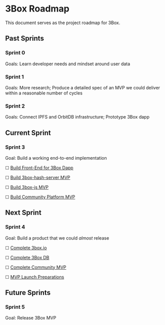 # 3Box Roadmap
This document serves as the project roadmap for 3Box.

## Past Sprints

### Sprint 0
Goals: Learn developer needs and mindset around user data

### Sprint 1
Goals: More research; Produce a detailed spec of an MVP we could deliver within a reasonable number of cycles

### Sprint 2
Goals: Connect IPFS and OrbitDB infrastructure; Prototype 3Box dapp

## Current Sprint

### Sprint 3
Goal: Build a working end-to-end implementation

☐ [Build Front-End for 3Box Dapp](https://github.com/uport-project/3box/issues/99)

☐ [Build 3box-hash-server MVP](https://github.com/uport-project/3box/issues/101)

☐ [Build 3box-js MVP](https://github.com/uport-project/3box/issues/100)

☐ [Build Community Platform MVP](https://github.com/uport-project/3box/issues/102)

## Next Sprint

### Sprint 4
Goal: Build a product that we could *almost* release

☐ [Complete 3box.io](https://github.com/uport-project/3box/issues/146)

☐ [Complete 3Box DB](https://github.com/uport-project/3box/issues/147)

☐ [Complete Community MVP](https://github.com/uport-project/3box/issues/51)

☐ [MVP Launch Preparations](https://github.com/uport-project/3box/issues/152)


## Future Sprints

### Sprint 5
Goal: Release 3Box MVP

